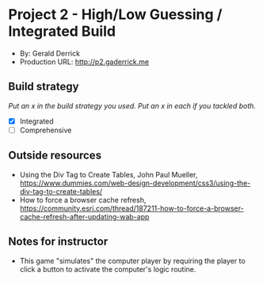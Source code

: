 # Project 2 - High/Low Guessing / Integrated Build
+ By: Gerald Derrick
+ Production URL: <http://p2.gaderrick.me>

## Build strategy
*Put an x in the build strategy you used. Put an x in each if you tackled both.*
+ [x] Integrated
+ [ ] Comprehensive

## Outside resources
+ Using the Div Tag to Create Tables, John Paul Mueller, https://www.dummies.com/web-design-development/css3/using-the-div-tag-to-create-tables/
+ How to force a browser cache refresh, https://community.esri.com/thread/187211-how-to-force-a-browser-cache-refresh-after-updating-wab-app

## Notes for instructor
+ This game "simulates" the computer player by requiring the player to click a button to activate the computer's logic routine.